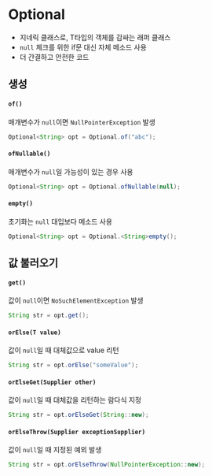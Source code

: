 # Optional
- 지네릭 클래스로, T타입의 객체를 감싸는 래퍼 클래스
- `null` 체크를 위한 if문 대신 자체 메소드 사용
- 더 간결하고 안전한 코드

## 생성

#### `of()`
매개변수가 `null`이면 `NullPointerException` 발생
```java
Optional<String> opt = Optional.of("abc");
```

#### `ofNullable()`
매개변수가 `null`일 가능성이 있는 경우 사용
```java
Optional<String> opt = Optional.ofNullable(null);
```
#### `empty()`
초기화는 `null` 대입보다 메소드 사용
```java
Optional<String> opt = Optional.<String>empty();
```

## 값 불러오기

#### `get()`
값이 `null`이면 `NoSuchElementException` 발생
```java
String str = opt.get();
```
#### `orElse(T value)`
값이 `null`일 때 대체값으로 value 리턴
```java
String str = opt.orElse("someValue");
```
#### `orElseGet(Supplier other)`
값이 `null`일 때 대체값을 리턴하는 람다식 지정
```java
String str = opt.orElseGet(String::new);
```
#### `orElseThrow(Supplier exceptionSupplier)`
값이 `null`일 때 지정된 예외 발생
```java
String str = opt.orElseThrow(NullPointerException::new);
```

